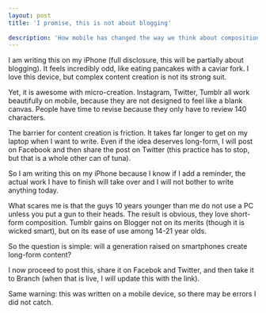 ```yaml
---
layout: post
title: 'I promise, this is not about blogging'
 
description: 'How mobile has changed the way we think about composition' 
---
```


I am writing this on my iPhone (full disclosure, this will be partially about blogging). It feels incredibly odd, like eating pancakes with a caviar fork. I love this device, but complex content creation is not its strong suit. 

Yet, it is awesome with micro-creation. Instagram, Twitter, Tumblr all work beautifully on mobile, because they are not designed to feel like a blank canvas. People have time to revise because they only have to review 140 characters.

The barrier for content creation is friction. It takes far longer to get on my laptop when I want to write. Even if the idea deserves long-form, I will post on Facebook and then share the post on Twitter (this practice has to stop, but that is a whole other can of tuna).

So I am writing this on my iPhone because I know if I add a reminder, the actual work I have to finish will take over and I will not bother to write anything today.

What scares me is that the guys 10 years younger than me do not use a PC unless you put a gun to their heads. The result is obvious, they love short-form composition. Tumblr gains on Blogger not on its merits (though it is wicked smart), but on its ease of use among 14-21 year olds.

So the question is simple: will a generation raised on smartphones create long-form content?

I now proceed to post this, share it on Facebok and Twitter, and then take it to Branch (when that is live, I will update this with the link).

Same warning: this was written on a mobile device, so there may be errors I did not catch. 
